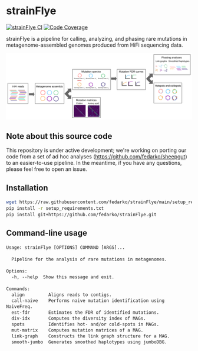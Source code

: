 # strainFlye

[![strainFlye CI](https://github.com/fedarko/strainFlye/actions/workflows/main.yml/badge.svg)](https://github.com/fedarko/strainFlye/actions/workflows/main.yml) [![Code Coverage](https://codecov.io/gh/fedarko/strainFlye/branch/main/graph/badge.svg)](https://codecov.io/gh/fedarko/strainFlye)

strainFlye is a pipeline for calling, analyzing, and phasing rare mutations
in metagenome-assembled genomes produced from HiFi sequencing data.

![strainFlye pipeline diagram](https://github.com/fedarko/strainFlye/raw/main/docs/strainflye-pipeline.png)

## Note about this source code

This repository is under active development; we're working on porting our code
from a set of ad hoc analyses (https://github.com/fedarko/sheepgut) to an
easier-to-use pipeline. In the meantime, if you have any questions,
please feel free to open an issue.

## Installation

```bash
wget https://raw.githubusercontent.com/fedarko/strainFlye/main/setup_requirements.txt
pip install -r setup_requirements.txt
pip install git+https://github.com/fedarko/strainFlye.git
```

## Command-line usage

<!-- STARTDOCS -->
```
Usage: strainFlye [OPTIONS] COMMAND [ARGS]...

  Pipeline for the analysis of rare mutations in metagenomes.

Options:
  -h, --help  Show this message and exit.

Commands:
  align         Aligns reads to contigs.
  call-naive    Performs naive mutation identification using NaiveFreq.
  est-fdr       Estimates the FDR of identified mutations.
  div-idx       Computes the diversity index of MAGs.
  spots         Identifies hot- and/or cold-spots in MAGs.
  mut-matrix    Computes mutation matrices of a MAG.
  link-graph    Constructs the link graph structure for a MAG.
  smooth-jumbo  Generates smoothed haplotypes using jumboDBG.
```
